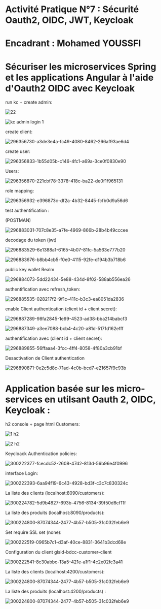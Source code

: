 # Activité Pratique N°7 : Sécurité Oauth2, OIDC, JWT, Keycloak
# Encadrant : Mohamed YOUSSFI


# Sécuriser les microservices Spring et les applications Angular à l'aide d'Oauth2 OIDC avec Keycloak


run kc + create admin:

![22](https://github.com/Abderrahmane55/ellaouzi_abderrahmane_JEE2/assets/107000262/1399d645-a6b7-4fe4-80de-ab61f874fa6e)

![kc admin login 1](https://github.com/Abderrahmane55/ellaouzi_abderrahmane_JEE2/assets/107000262/5f5bbbb9-024b-4c22-8c00-bfc03c17eae7)


create client:

![296356730-a3de3e4a-fc49-4080-8462-266af93ae6d4](https://github.com/Abderrahmane55/ellaouzi_abderrahmane_JEE2/assets/107000262/3c17c138-ab58-4d42-9bb2-bb2319ceeb01)


create user:

![296356833-1b55d05b-c146-4fc1-a69a-3ce0f0830e90](https://github.com/Abderrahmane55/ellaouzi_abderrahmane_JEE2/assets/107000262/736d3f0e-8d85-4e47-b193-a9c562de7b37)



Users:


![296356870-221cbf78-3378-418c-ba22-de0f1f965131](https://github.com/Abderrahmane55/ellaouzi_abderrahmane_JEE2/assets/107000262/a1a2ef6a-66c7-4c71-b99b-a9b144402360)


role mapping:

![296356932-e396873c-df2a-4b32-8445-fcfb0d9a56d6](https://github.com/Abderrahmane55/ellaouzi_abderrahmane_JEE2/assets/107000262/a297509e-738b-4ee9-b65f-67fa36345795)



test authentification :

(POSTMAN)


![296883031-707c8e35-a7fe-4969-866b-28b4b49cccee](https://github.com/Abderrahmane55/ellaouzi_abderrahmane_JEE2/assets/107000262/6be0a2b0-f1fd-46f3-b27d-b1d367fa50f6)


decodage du token (jwt)


![296883529-6e1388a1-6165-4b07-81fc-5a563e777b20](https://github.com/Abderrahmane55/ellaouzi_abderrahmane_JEE2/assets/107000262/c0c42171-5a5c-4be7-839c-082ed9205375)


![296883676-b8bb4cb5-f0e0-4115-92fe-d194b3b718b6](https://github.com/Abderrahmane55/ellaouzi_abderrahmane_JEE2/assets/107000262/9ddd3e68-ea98-4f92-aef8-09c6bb6b679b)



public key wallet Realm


![296884073-5dd22434-5e88-434d-8f02-588ab556ea26](https://github.com/Abderrahmane55/ellaouzi_abderrahmane_JEE2/assets/107000262/2d493ca3-b7f3-4c36-b9bd-807806468b7e)


authentification avec refresh_token:


![296885535-028217f2-9f1c-411c-b3c3-ea8051da2836](https://github.com/Abderrahmane55/ellaouzi_abderrahmane_JEE2/assets/107000262/ed749af4-0911-4144-ae8e-4b7596b80d7e)



enable Client authentication (client id + client secret):

![296887289-98fa2845-1e99-4523-ad38-bba214babcf3](https://github.com/Abderrahmane55/ellaouzi_abderrahmane_JEE2/assets/107000262/61ac6d39-e497-4775-b190-f7c552366050)


![296887349-a3ee7088-bcb4-4c20-a81d-5171d162efff](https://github.com/Abderrahmane55/ellaouzi_abderrahmane_JEE2/assets/107000262/60f2d396-3ff4-4bd1-a2ea-f7318d7b490a)


authentification avec (client id + client secret):


![296889855-56ffaaa4-3fcc-4ff4-8058-4f80a3cb91bf](https://github.com/Abderrahmane55/ellaouzi_abderrahmane_JEE2/assets/107000262/667b65e3-8358-4fd7-824a-b737b325f436)



Desactivation de Client authentication


![296890871-0e2c5d8c-71ad-4c0b-bcd7-e21657f9c93b](https://github.com/Abderrahmane55/ellaouzi_abderrahmane_JEE2/assets/107000262/37d44a3c-4efa-4ac8-9471-eb32513cdaf5)



# Application basée sur les micro-services en utilsant Oauth 2, OIDC, Keycloak :


h2 console + page html Customers:

![1 h2](https://github.com/Abderrahmane55/ellaouzi_abderrahmane_JEE2/assets/107000262/d8355b83-8c38-41ab-b351-bddf4fd99015)


![2 h2](https://github.com/Abderrahmane55/ellaouzi_abderrahmane_JEE2/assets/107000262/fd181624-9497-4249-8305-04d9544ddb7e)


Keycloack Authentication policies:


![300222377-fcecdc52-2608-47d2-813d-56b96e4f0996](https://github.com/Abderrahmane55/ellaouzi_abderrahmane_JEE2/assets/107000262/a36df568-eaa8-4920-8013-e474ef315b35)


interface Login:

![300222393-6aa94f19-6c43-4928-bd3f-c3c7c830324c](https://github.com/Abderrahmane55/ellaouzi_abderrahmane_JEE2/assets/107000262/bc89155d-90d3-4063-83c1-43ca3bb6d4cb)



La liste des clients (localhost:8090/customers):

![300224782-5d9b4827-693b-4756-8134-39f50d6cf11f](https://github.com/Abderrahmane55/ellaouzi_abderrahmane_JEE2/assets/107000262/b7823f9b-0fe2-4c11-b9bd-6c911f77d2fb)




La liste des produits (localhost:8090/products):


![300224800-87074344-2477-4b57-b505-31c032feb6e9](https://github.com/Abderrahmane55/ellaouzi_abderrahmane_JEE2/assets/107000262/66a4bcda-836b-4a40-80f5-0e9e7762b08f)


Set require SSL set (none):

![300222519-0965b7c1-d3af-40ce-8831-3641b3dcd68e](https://github.com/Abderrahmane55/ellaouzi_abderrahmane_JEE2/assets/107000262/30c79199-ebd5-4f91-951f-6f2fbdc7546b)


Configuration du client glsid-bdcc-customer-client

![300222541-8c30abbc-13a5-421e-a1f1-4c2e02fc3a41](https://github.com/Abderrahmane55/ellaouzi_abderrahmane_JEE2/assets/107000262/98b70075-4721-4e04-bce0-15fef5a51ff0)



La liste des clients (localhost:4200/customers):


![300224800-87074344-2477-4b57-b505-31c032feb6e9](https://github.com/Abderrahmane55/ellaouzi_abderrahmane_JEE2/assets/107000262/bafd15aa-d01e-4328-9724-1df582a8ab97)



La liste des produits (localhost:4200/products) :


![300224800-87074344-2477-4b57-b505-31c032feb6e9](https://github.com/Abderrahmane55/ellaouzi_abderrahmane_JEE2/assets/107000262/d769b2f4-0cdb-4cd6-8192-13602eea54d5)


